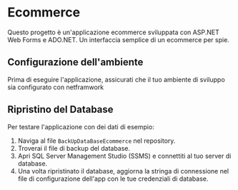 # Ecommerce

Questo progetto è un'applicazione ecommerce sviluppata con ASP.NET Web Forms e ADO.NET. Un interfaccia semplice di un ecommerce per spie.

## Configurazione dell'ambiente

Prima di eseguire l'applicazione, assicurati che il tuo ambiente di sviluppo sia configurato con netframwork 

## Ripristino del Database

Per testare l'applicazione con dei dati di esempio:

1. Naviga al file `BackUpDataBaseEcommerce` nel repository.
2. Troverai il file di backup del database.
3. Apri SQL Server Management Studio (SSMS) e connettiti al tuo server di database.
4. Una volta ripristinato il database, aggiorna la stringa di connessione nel file di configurazione dell'app con le tue credenziali di database.
